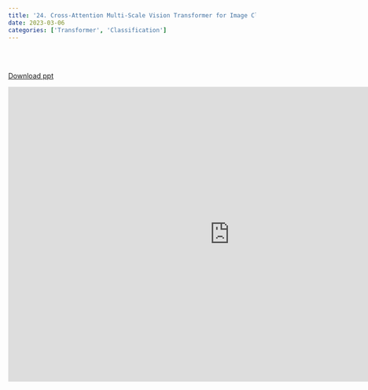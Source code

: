 ```yaml
---
title: '24. Cross-Attention Multi-Scale Vision Transformer for Image Classification (CrossViT)'
date: 2023-03-06 
categories: ['Transformer', 'Classification']
---
```


<br><br>

[Download ppt](/ppt/24.pptx)

<center>
<iframe src="https://docs.google.com/presentation/d/e/2PACX-1vR62pptBKd80KhJABlsgiruaKa6pzjq6K_hdw7lddpRFO_6e26_pJFgfAAMJ4PpNQ/embed?start=false&loop=false&delayms=3000" frameborder="0" width="900" height="600" allowfullscreen="true" mozallowfullscreen="true" webkitallowfullscreen="true min-width="350px"></iframe>
</center>

<br>

<script src="https://utteranc.es/client.js"
        repo="RTOS-KGU/RTOS-utterances-comment"
        issue-term="pathname"
        label="Comment"
        theme="github-light"
        crossorigin="anonymous"
        async>
</script>